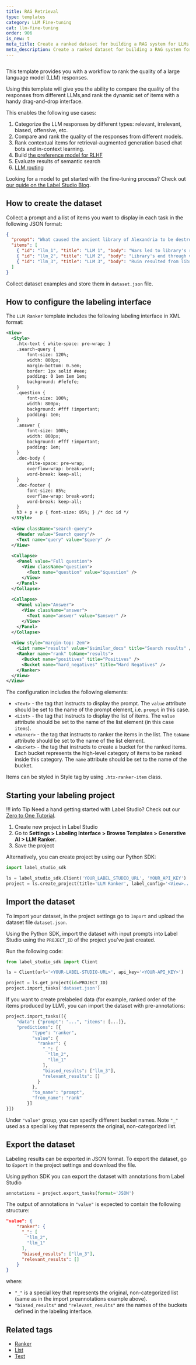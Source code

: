 ```yaml
---
title: RAG Retrieval
type: templates
category: LLM Fine-tuning
cat: llm-fine-tuning
order: 906
is_new: t
meta_title: Create a ranked dataset for building a RAG system for LLMs with Label Studio
meta_description: Create a ranked dataset for building a RAG system for LLMs with Label Studio for your machine learning and data science projects.
---
```


<img src="/images/templates/llm-ranker.png" alt="" class="gif-border" max-width="700px" />

This template provides you with a workflow to rank the quality of a large language model (LLM) responses.

Using this template will give you the ability to compare the quality of the responses from different LLMs,and rank the dynamic set of items with a handy drag-and-drop interface.

This enables the following use cases:

1. Categorize the LLM responses by different types: relevant, irrelevant, biased, offensive, etc.
2. Compare and rank the quality of the responses from different models.
3. Rank contextual items for retrieval-augmented generation based chat bots and in-context learning.
4. Build [the preference model for RLHF](https://github.com/heartexlabs/RLHF)
5. Evaluate results of semantic search
6. [LLM routing](https://betterprogramming.pub/unifying-llm-powered-qa-techniques-with-routing-abstractions-438e2499a0d0)

Looking for a model to get started with the fine-tuning process? Check out [our guide on the Label Studio Blog](https://labelstud.io/blog/five-large-language-models-you-can-fine-tune-today/).

## How to create the dataset

Collect a prompt and a list of items you want to display in each task in the following JSON format:

```json
{
  "prompt": "What caused the ancient library of Alexandria to be destroyed?",
  "items": [
    { "id": "llm_1", "title": "LLM 1", "body": "Wars led to library's ruin." },
    { "id": "llm_2", "title": "LLM 2", "body": "Library's end through various wars." },
    { "id": "llm_3", "title": "LLM 3", "body": "Ruin resulted from library wars." }
  ]
}
```

Collect dataset examples and store them in `dataset.json` file.

## How to configure the labeling interface

The `LLM Ranker` template includes the following labeling interface in XML format:

```xml
<View>
  <Style>
    .htx-text { white-space: pre-wrap; }
    .search-query {
    	font-size: 120%; 
    	width: 800px;
    	margin-bottom: 0.5em;
    	border: 1px solid #eee;
    	padding: 0 1em 1em 1em; 
    	background: #fefefe; 
    }
    .question {
    	font-size: 100%; 
    	width: 800px;
    	background: #fff !important;
    	padding: 1em; 
    }
    .answer {
    	font-size: 100%; 
    	width: 800px;
    	background: #fff !important;
    	padding: 1em; 
    }
    .doc-body { 
    	white-space: pre-wrap;   
    	overflow-wrap: break-word;
  		word-break: keep-all; 
    }
    .doc-footer { 
    	font-size: 85%;
    	overflow-wrap: break-word;
  		word-break: keep-all; 
    }
    h3 + p + p { font-size: 85%; } /* doc id */
  </Style>
  
  <View className="search-query">
    <Header value="Search query"/>
    <Text name="query" value="$query" />
  </View>
  
  <Collapse>
    <Panel value="Full question">
      <View className="question">
        <Text name="question" value="$question" />
      </View>
    </Panel>
  </Collapse>
  
  <Collapse>
    <Panel value="Answer">
      <View className="answer">
        <Text name="answer" value="$answer" />
      </View>
    </Panel>
  </Collapse>
  
  <View style="margin-top: 2em">
    <List name="results" value="$similar_docs" title="Search results" />
    <Ranker name="rank" toName="results">
      <Bucket name="positives" title="Positives" />
      <Bucket name="hard_negatives" title="Hard Negatives" />
    </Ranker>
  </View>
</View>
```

The configuration includes the following elements:

- `<Text>` - the tag that instructs to display the prompt. The `value` attribute should be set to the name of the prompt element, i.e. `prompt` in this case.
- `<List>` - the tag that instructs to display the list of items. The `value` attribute should be set to the name of the list element (in this case `items`).
- `<Ranker>` - the tag that instructs to ranker the items in the list. The `toName` attribute should be set to the name of the list element.
- `<Bucket>` - the tag that instructs to create a bucket for the ranked items. Each bucket represents the high-level category of items to be ranked inside this category. The `name` attribute should be set to the name of the bucket.

Items can be styled in Style tag by using `.htx-ranker-item` class.

## Starting your labeling project

!!! info Tip
    Need a hand getting started with Label Studio? Check out our [Zero to One Tutorial](https://labelstud.io/blog/zero-to-one-getting-started-with-label-studio/).

1. Create new project in Label Studio
2. Go to **Settings > Labeling Interface > Browse Templates > Generative AI > LLM Ranker**.
3. Save the project

Alternatively, you can create project by using our Python SDK:

```python
import label_studio_sdk

ls = label_studio_sdk.Client('YOUR_LABEL_STUDIO_URL', 'YOUR_API_KEY')
project = ls.create_project(title='LLM Ranker', label_config='<View>...</View>')
```

## Import the dataset

To import your dataset, in the project settings go to `Import` and upload the dataset file `dataset.json`.

Using the Python SDK, import the dataset with input prompts into Label Studio using the `PROJECT_ID` of the project you've just created.

Run the following code:

```python
from label_studio_sdk import Client

ls = Client(url='<YOUR-LABEL-STUDIO-URL>', api_key='<YOUR-API_KEY>')

project = ls.get_project(id=PROJECT_ID)
project.import_tasks('dataset.json')
```

If you want to create prelabeled data (for example, ranked order of the items produced by LLM), you can import the dataset with pre-annotations:

```python
project.import_tasks([{
    "data": {"prompt": "...", "items": [...]},
    "predictions": [{
          "type": "ranker",
          "value": {
            "ranker": {
              "_": [
                "llm_2",
                "llm_1"
              ],
              "biased_results": ["llm_3"],
              "relevant_results": []
            }
          },
          "to_name": "prompt",
          "from_name": "rank"
        }]
}])
```
Under `"value"` group, you can specify different bucket names. Note `"_"` used as a special key that represents the original, non-categorized list.

## Export the dataset

Labeling results can be exported in JSON format. To export the dataset, go to `Export` in the project settings and download the file.

Using python SDK you can export the dataset with annotations from Label Studio

```python
annotations = project.export_tasks(format='JSON')
```

The output of annotations in `"value"` is expected to contain the following structure:

```json
"value": {
    "ranker": {
      "_": [
        "llm_2",
        "llm_1"
      ],
      "biased_results": ["llm_3"],
      "relevant_results": []
    }
}
```

where:

- `"_"` is a special key that represents the original, non-categorized list (same as in the import preannotations example above).
- `"biased_results"` and `"relevant_results"` are the names of the buckets defined in the labeling interface.

## Related tags

- [Ranker](/tags/ranker.html)
- [List](/tags/list.html)
- [Text](/tags/text.html)
